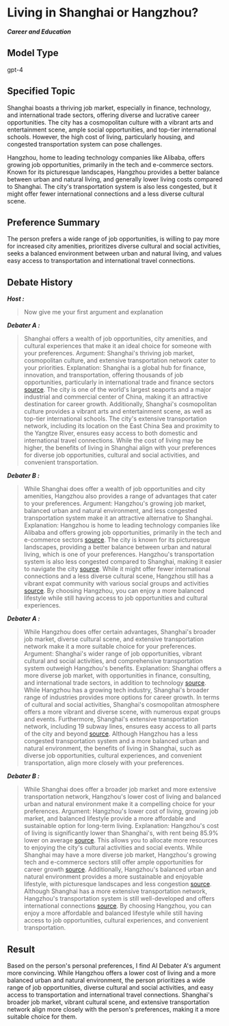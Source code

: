 # Living in Shanghai or Hangzhou?

***Career and Education***



## Model Type

gpt-4

## Specified Topic

Shanghai boasts a thriving job market, especially in finance, technology, and international trade sectors, offering diverse and lucrative career opportunities. The city has a cosmopolitan culture with a vibrant arts and entertainment scene, ample social opportunities, and top-tier international schools. However, the high cost of living, particularly housing, and congested transportation system can pose challenges.

Hangzhou, home to leading technology companies like Alibaba, offers growing job opportunities, primarily in the tech and e-commerce sectors. Known for its picturesque landscapes, Hangzhou provides a better balance between urban and natural living, and generally lower living costs compared to Shanghai. The city's transportation system is also less congested, but it might offer fewer international connections and a less diverse cultural scene.

## Preference Summary

The person prefers a wide range of job opportunities, is willing to pay more for increased city amenities, prioritizes diverse cultural and social activities, seeks a balanced environment between urban and natural living, and values easy access to transportation and international travel connections.

## Debate History



***Host :***

> Now give me your first argument and explanation



***Debater A :***

> Shanghai offers a wealth of job opportunities, city amenities, and cultural experiences that make it an ideal choice for someone with your preferences.
Argument: Shanghai's thriving job market, cosmopolitan culture, and extensive transportation network cater to your priorities.
Explanation: Shanghai is a global hub for finance, innovation, and transportation, offering thousands of job opportunities, particularly in international trade and finance sectors [source](https://duckduckgo.com/?q=Shanghai+job+opportunities+city+amenities+cultural+and+social+activities+urban+and+natural+balance+transportation&t=hc&ia=web). The city is one of the world's largest seaports and a major industrial and commercial center of China, making it an attractive destination for career growth. Additionally, Shanghai's cosmopolitan culture provides a vibrant arts and entertainment scene, as well as top-tier international schools. The city's extensive transportation network, including its location on the East China Sea and proximity to the Yangtze River, ensures easy access to both domestic and international travel connections. While the cost of living may be higher, the benefits of living in Shanghai align with your preferences for diverse job opportunities, cultural and social activities, and convenient transportation.



***Debater B :***

> While Shanghai does offer a wealth of job opportunities and city amenities, Hangzhou also provides a range of advantages that cater to your preferences.
Argument: Hangzhou's growing job market, balanced urban and natural environment, and less congested transportation system make it an attractive alternative to Shanghai.
Explanation: Hangzhou is home to leading technology companies like Alibaba and offers growing job opportunities, primarily in the tech and e-commerce sectors [source](https://www.echinacities.com/jobs/hangzhou). The city is known for its picturesque landscapes, providing a better balance between urban and natural living, which is one of your preferences. Hangzhou's transportation system is also less congested compared to Shanghai, making it easier to navigate the city [source](https://en.wikipedia.org/wiki/Hangzhou). While it might offer fewer international connections and a less diverse cultural scene, Hangzhou still has a vibrant expat community with various social groups and activities [source](https://www.echinacities.com/jobs/hangzhou). By choosing Hangzhou, you can enjoy a more balanced lifestyle while still having access to job opportunities and cultural experiences.



***Debater A :***

> While Hangzhou does offer certain advantages, Shanghai's broader job market, diverse cultural scene, and extensive transportation network make it a more suitable choice for your preferences.
Argument: Shanghai's wider range of job opportunities, vibrant cultural and social activities, and comprehensive transportation system outweigh Hangzhou's benefits.
Explanation: Shanghai offers a more diverse job market, with opportunities in finance, consulting, and international trade sectors, in addition to technology [source](https://duckduckgo.com/?q=Comparing+Shanghai+and+Hangzhou+job+opportunities+cultural+and+social+activities+transportation&t=hc&ia=web). While Hangzhou has a growing tech industry, Shanghai's broader range of industries provides more options for career growth. In terms of cultural and social activities, Shanghai's cosmopolitan atmosphere offers a more vibrant and diverse scene, with numerous expat groups and events. Furthermore, Shanghai's extensive transportation network, including 19 subway lines, ensures easy access to all parts of the city and beyond [source](https://duckduckgo.com/?q=Comparing+Shanghai+and+Hangzhou+job+opportunities+cultural+and+social+activities+transportation&t=hc&ia=web). Although Hangzhou has a less congested transportation system and a more balanced urban and natural environment, the benefits of living in Shanghai, such as diverse job opportunities, cultural experiences, and convenient transportation, align more closely with your preferences.



***Debater B :***

> While Shanghai does offer a broader job market and more extensive transportation network, Hangzhou's lower cost of living and balanced urban and natural environment make it a compelling choice for your preferences.
Argument: Hangzhou's lower cost of living, growing job market, and balanced lifestyle provide a more affordable and sustainable option for long-term living.
Explanation: Hangzhou's cost of living is significantly lower than Shanghai's, with rent being 85.9% lower on average [source](https://www.numbeo.com/cost-of-living/in/Hangzhou). This allows you to allocate more resources to enjoying the city's cultural activities and social events. While Shanghai may have a more diverse job market, Hangzhou's growing tech and e-commerce sectors still offer ample opportunities for career growth [source](https://www.echinacities.com/jobs/hangzhou). Additionally, Hangzhou's balanced urban and natural environment provides a more sustainable and enjoyable lifestyle, with picturesque landscapes and less congestion [source](https://en.wikipedia.org/wiki/Hangzhou). Although Shanghai has a more extensive transportation network, Hangzhou's transportation system is still well-developed and offers international connections [source](https://www.numbeo.com/cost-of-living/in/Hangzhou). By choosing Hangzhou, you can enjoy a more affordable and balanced lifestyle while still having access to job opportunities, cultural experiences, and convenient transportation.



## Result

Based on the person's personal preferences, I find AI Debater A's argument more convincing. While Hangzhou offers a lower cost of living and a more balanced urban and natural environment, the person prioritizes a wide range of job opportunities, diverse cultural and social activities, and easy access to transportation and international travel connections. Shanghai's broader job market, vibrant cultural scene, and extensive transportation network align more closely with the person's preferences, making it a more suitable choice for them.